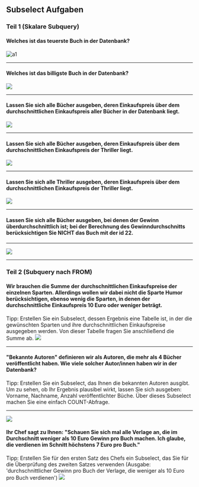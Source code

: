  ## Subselect Aufgaben

### Teil 1 (Skalare Subquery)

#### Welches ist das teuerste Buch in der Datenbank?
![a1](/subquery_pic/subselec1.jpg)

---
#### Welches ist das billigste Buch in der Datenbank?
![](/subquery_pic/subselect2.jpg)

---
#### Lassen Sie sich alle Bücher ausgeben, deren Einkaufspreis über dem durchschnittlichen Einkaufspreis aller Bücher in der Datenbank liegt.
![](/subquery_pic/subselect3.jpg)

---
#### Lassen Sie sich alle Bücher ausgeben, deren Einkaufspreis über dem durchschnittlichen Einkaufspreis der Thriller liegt.
![](/subquery_pic/subselect4.jpg)

---
#### Lassen Sie sich alle Thriller ausgeben, deren Einkaufspreis über dem durchschnittlichen Einkaufspreis der Thriller liegt.
![](/subquery_pic/subselect5.jpg)

---
#### Lassen Sie sich alle Bücher ausgeben, bei denen der Gewinn überdurchschnittlich ist; bei der Berechnung des Gewinndurchschnitts berücksichtigen Sie NICHT das Buch mit der id 22.

---
![](/subquery_pic/subselect6.jpg)

---
### Teil 2 (Subquery nach FROM)

#### Wir brauchen die Summe der durchschnittlichen Einkaufspreise der einzelnen Sparten. Allerdings wollen wir dabei nicht die Sparte Humor berücksichtigen, ebenso wenig die Sparten, in denen der durchschnittliche Einkaufspreis 10 Euro oder weniger beträgt.
Tipp: Erstellen Sie ein Subselect, dessen Ergebnis eine Tabelle ist, in der die gewünschten Sparten und ihre durchschnittlichen Einkaufspreise ausgegeben werden.
Von dieser Tabelle fragen Sie anschließend die Summe ab.
![](/subquery_pic/subselct2_1.jpg)

---
#### "Bekannte Autoren" definieren wir als Autoren, die mehr als 4 Bücher veröffentlicht haben. Wie viele solcher Autor/innen haben wir in der Datenbank?
Tipp: Erstellen Sie ein Subselect, das Ihnen die bekannten Autoren ausgibt. Um zu sehen, ob Ihr Ergebnis plausibel wirkt, lassen Sie sich ausgeben: Vorname, Nachname, Anzahl veröffentlichter Büche.
Über dieses Subselect machen Sie eine einfach COUNT-Abfrage.

---
![](/subquery_pic/subselect2_2.jpg)
#### Ihr Chef sagt zu Ihnen: "Schauen Sie sich mal alle Verlage an, die im Durchschnitt weniger als 10 Euro Gewinn pro Buch machen. Ich glaube, die verdienen im Schnitt höchstens 7 Euro pro Buch."
Tipp: Erstellen Sie für den ersten Satz des Chefs ein Subselect, das Sie für die Überprüfung des zweiten Satzes verwenden (Ausgabe: 'durchschnittlicher Gewinn pro Buch der Verlage, die weniger als 10 Euro pro Buch
verdienen')
![](/subquery_pic/subselect2_3.jpg)
